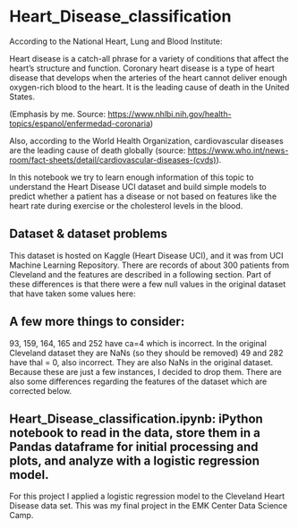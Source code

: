 # Heart_Disease_classification

According to the National Heart, Lung and Blood Institute:

Heart disease is a catch-all phrase for a variety of conditions that affect the heart’s structure and function. Coronary heart disease is a type of heart disease that develops when the arteries of the heart cannot deliver enough oxygen-rich blood to the heart. It is the leading cause of death in the United States.

(Emphasis by me. Source: https://www.nhlbi.nih.gov/health-topics/espanol/enfermedad-coronaria)

Also, according to the World Health Organization, cardiovascular diseases are the leading cause of death globally (source: https://www.who.int/news-room/fact-sheets/detail/cardiovascular-diseases-(cvds)).

In this notebook we try to learn enough information of this topic to understand the Heart Disease UCI dataset and build simple models to predict whether a patient has a disease or not based on features like the heart rate during exercise or the cholesterol levels in the blood.


## Dataset & dataset problems

This dataset is hosted on Kaggle (Heart Disease UCI), and it was from UCI Machine Learning Repository. There are records of about 300 patients from Cleveland and the features are described in a following section.
Part of these differences is that there were a few null values in the original dataset that have taken some values here:

## A few more things to consider:

 93, 159, 164, 165 and 252 have ca=4 which is incorrect. In the original Cleveland dataset they are NaNs (so they should be removed)
 49 and 282 have thal = 0, also incorrect. They are also NaNs in the original dataset.
Because these are just a few instances, I decided to drop them.
There are also some differences regarding the features of the dataset which are corrected below.


## Heart_Disease_classification.ipynb: iPython notebook to read in the data, store them in a Pandas dataframe for initial processing and plots, and analyze with a logistic regression model. 
For this project I applied a logistic regression model to the Cleveland Heart Disease data set.
This was my final project in the EMK Center Data Science Camp.

